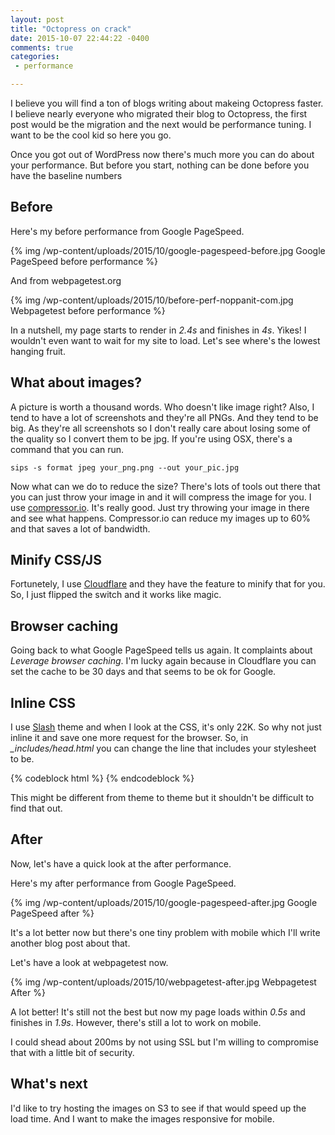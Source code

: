 ```yaml
---
layout: post
title: "Octopress on crack"
date: 2015-10-07 22:44:22 -0400
comments: true
categories: 
 - performance

---
```


I believe you will find a ton of blogs writing about makeing Octopress faster. I believe nearly everyone who migrated their blog to Octopress, the first post would be the migration and the next would be performance tuning. I want to be the cool kid so here you go. 

Once you got out of WordPress now there's much more you can do about your performance. But before you start, nothing can be done before you have the baseline numbers

## Before

Here's my before performance from Google PageSpeed.

{% img /wp-content/uploads/2015/10/google-pagespeed-before.jpg Google PageSpeed before performance %}

And from webpagetest.org

{% img /wp-content/uploads/2015/10/before-perf-noppanit-com.jpg Webpagetest before performance %}

In a nutshell, my page starts to render in *2.4s* and finishes in *4s*. Yikes! I wouldn't even want to wait for my site to load. Let's see where's the lowest hanging fruit. 

## What about images?

A picture is worth a thousand words. Who doesn't like image right? Also, I tend to have a lot of screenshots and they're all PNGs. And they tend to be big. As they're all screenshots so I don't really care about losing some of the quality so I convert them to be jpg. If you're using OSX, there's a command that you can run. 

```
sips -s format jpeg your_png.png --out your_pic.jpg
```

Now what can we do to reduce the size? There's lots of tools out there that you can just throw your image in and it will compress the image for you. I use [compressor.io][1]. It's really good. Just try throwing your image in there and see what happens. Compressor.io can reduce my images up to 60% and that saves a lot of bandwidth.

## Minify CSS/JS

Fortunetely, I use [Cloudflare][2] and they have the feature to minify that for you. So, I just flipped the switch and it works like magic. 

## Browser caching

Going back to what Google PageSpeed tells us again. It complaints about *Leverage browser caching*. I'm lucky again because in Cloudflare you can set the cache to be 30 days and that seems to be ok for Google.

## Inline CSS

I use [Slash][3] theme and when I look at the CSS, it's only 22K. So why not just inline it and save one more request for the browser. So, in *_includes/head.html* you can change the line that includes your stylesheet to be. 

{% codeblock html %}
	<style>
		{\% include screen.css %} # delete '\' in front of % before you paste this snippet
	</style>
{% endcodeblock %}

This might be different from theme to theme but it shouldn't be difficult to find that out. 

## After

Now, let's have a quick look at the after performance. 

Here's my after performance from Google PageSpeed.

{% img /wp-content/uploads/2015/10/google-pagespeed-after.jpg Google PageSpeed after %}

It's a lot better now but there's one tiny problem with mobile which I'll write another blog post about that.

Let's have a look at webpagetest now.

{% img /wp-content/uploads/2015/10/webpagetest-after.jpg Webpagetest After %}

A lot better! It's still not the best but now my page loads within *0.5s* and finishes in *1.9s*. However, there's still a lot to work on mobile.

I could shead about 200ms by not using SSL but I'm willing to compromise that with a little bit of security.

## What's next

I'd like to try hosting the images on S3 to see if that would speed up the load time. And I want to make the images responsive for mobile.

 [1]: https://compressor.io/
 [2]: https://www.cloudflare.com/
 [3]: https://github.com/tommy351/Octopress-Theme-Slash

